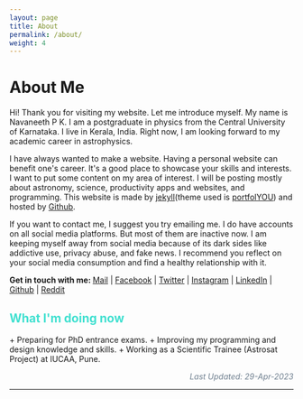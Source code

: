 ```yaml
---
layout: page
title: About
permalink: /about/
weight: 4
---
```


# **About Me**

Hi! Thank you for visiting my website. Let me introduce myself. My name is Navaneeth P K. I am a postgraduate in physics from the Central University of Karnataka. I live in Kerala, India. Right now, I am looking forward to my academic career in astrophysics.  

I have always wanted to make a website. Having a personal website can benefit one's career. It's a good place to showcase your skills and interests. I want to put some content on my area of interest. I will be posting mostly about astronomy, science, productivity apps and websites, and programming. This website is made by [jekyll](http://jekyllrb.com/)(theme used is [portfolYOU](https://github.com/YoussefRaafatNasry/portfolYOU)) and hosted by [Github](https://github.com/).  

If you want to contact me, I suggest you try emailing me. I do have accounts on all social media platforms. But most of them are inactive now. I am keeping myself away from social media because of its dark sides like addictive use, privacy abuse, and fake news. I recommend you reflect on your social media consumption and find a healthy relationship with it.

<b>Get in touch with me: </b>
[Mail](mailto:npknavaneeth@gmail.com)  |  [Facebook](https://www.facebook.com/navaneethnpk)  |  [Twitter](https://twitter.com/navaneeth_npk)  |  [Instagram](https://www.instagram.com/navaneeth_npk)  |  [LinkedIn](https://www.linkedin.com/in/navaneethnpk)  |  [Github](https://github.com/navaneethnpk)  |  [Reddit](https://www.reddit.com/user/navaneeth_npk) 

<h2 style='color: Turquoise;'>What I'm doing now</h2>
+ Preparing for PhD entrance exams.
+ Improving my programming and design knowledge and skills.
+ Working as a Scientific Trainee (Astrosat Project) at IUCAA, Pune.

<p style='text-align: right; color:	SlateGray;'><i>Last Updated: 29-Apr-2023</i></p>
<hr>